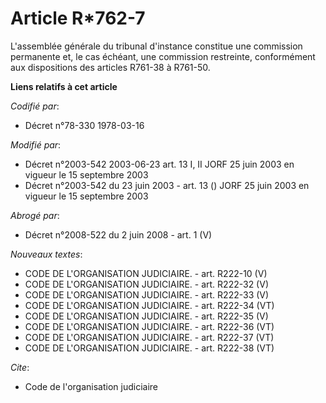 # Article R*762-7

L'assemblée générale du tribunal d'instance constitue une commission permanente et, le cas échéant, une commission
restreinte, conformément aux dispositions des articles R761-38 à R761-50.

**Liens relatifs à cet article**

_Codifié par_:

  - Décret n°78-330 1978-03-16

_Modifié par_:

  - Décret n°2003-542 2003-06-23 art. 13 I, II JORF 25 juin 2003 en vigueur le 15 septembre 2003
  - Décret n°2003-542 du 23 juin 2003 - art. 13 () JORF 25 juin 2003 en vigueur le 15 septembre 2003

_Abrogé par_:

  - Décret n°2008-522 du 2 juin 2008 - art. 1 (V)

_Nouveaux textes_:

  - CODE DE L'ORGANISATION JUDICIAIRE. - art. R222-10 (V)
  - CODE DE L'ORGANISATION JUDICIAIRE. - art. R222-32 (V)
  - CODE DE L'ORGANISATION JUDICIAIRE. - art. R222-33 (V)
  - CODE DE L'ORGANISATION JUDICIAIRE. - art. R222-34 (VT)
  - CODE DE L'ORGANISATION JUDICIAIRE. - art. R222-35 (V)
  - CODE DE L'ORGANISATION JUDICIAIRE. - art. R222-36 (VT)
  - CODE DE L'ORGANISATION JUDICIAIRE. - art. R222-37 (VT)
  - CODE DE L'ORGANISATION JUDICIAIRE. - art. R222-38 (VT)

_Cite_:

  - Code de l'organisation judiciaire
